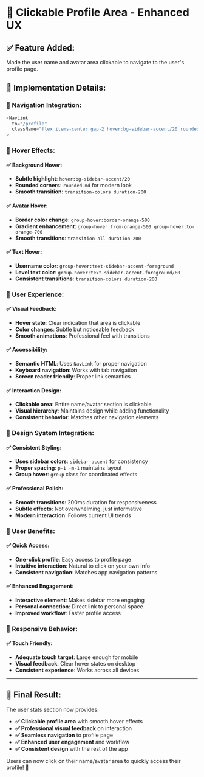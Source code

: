 # 🎯 Clickable Profile Area - Enhanced UX

## ✅ **Feature Added:**

Made the user name and avatar area clickable to navigate to the user's profile page.

## 🎨 **Implementation Details:**

### **🔗 Navigation Integration:**
```typescript
<NavLink 
  to="/profile" 
  className="flex items-center gap-2 hover:bg-sidebar-accent/20 rounded-md p-1 -m-1 transition-colors duration-200 group"
>
```

### **🎨 Hover Effects:**

#### **✅ Background Hover:**
- **Subtle highlight**: `hover:bg-sidebar-accent/20`
- **Rounded corners**: `rounded-md` for modern look
- **Smooth transition**: `transition-colors duration-200`

#### **✅ Avatar Hover:**
- **Border color change**: `group-hover:border-orange-500`
- **Gradient enhancement**: `group-hover:from-orange-500 group-hover:to-orange-700`
- **Smooth transitions**: `transition-all duration-200`

#### **✅ Text Hover:**
- **Username color**: `group-hover:text-sidebar-accent-foreground`
- **Level text color**: `group-hover:text-sidebar-accent-foreground/80`
- **Consistent transitions**: `transition-colors duration-200`

### **🎯 User Experience:**

#### **✅ Visual Feedback:**
- **Hover state**: Clear indication that area is clickable
- **Color changes**: Subtle but noticeable feedback
- **Smooth animations**: Professional feel with transitions

#### **✅ Accessibility:**
- **Semantic HTML**: Uses `NavLink` for proper navigation
- **Keyboard navigation**: Works with tab navigation
- **Screen reader friendly**: Proper link semantics

#### **✅ Interaction Design:**
- **Clickable area**: Entire name/avatar section is clickable
- **Visual hierarchy**: Maintains design while adding functionality
- **Consistent behavior**: Matches other navigation elements

### **🎨 Design System Integration:**

#### **✅ Consistent Styling:**
- **Uses sidebar colors**: `sidebar-accent` for consistency
- **Proper spacing**: `p-1 -m-1` maintains layout
- **Group hover**: `group` class for coordinated effects

#### **✅ Professional Polish:**
- **Smooth transitions**: 200ms duration for responsiveness
- **Subtle effects**: Not overwhelming, just informative
- **Modern interaction**: Follows current UI trends

### **🚀 User Benefits:**

#### **✅ Quick Access:**
- **One-click profile**: Easy access to profile page
- **Intuitive interaction**: Natural to click on your own info
- **Consistent navigation**: Matches app navigation patterns

#### **✅ Enhanced Engagement:**
- **Interactive element**: Makes sidebar more engaging
- **Personal connection**: Direct link to personal space
- **Improved workflow**: Faster profile access

### **📱 Responsive Behavior:**

#### **✅ Touch Friendly:**
- **Adequate touch target**: Large enough for mobile
- **Visual feedback**: Clear hover states on desktop
- **Consistent experience**: Works across all devices

---

## 🎯 **Final Result:**

The user stats section now provides:
- **✅ Clickable profile area** with smooth hover effects
- **✅ Professional visual feedback** on interaction
- **✅ Seamless navigation** to profile page
- **✅ Enhanced user engagement** and workflow
- **✅ Consistent design** with the rest of the app

Users can now click on their name/avatar area to quickly access their profile! 🎉
